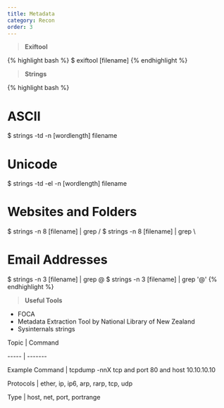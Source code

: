 ```yaml
---
title: Metadata 
category: Recon
order: 3
---
```


> **Exiftool** 

{% highlight bash %}
$ exiftool [filename]
{% endhighlight %}

> **Strings** 

{% highlight bash %}
# ASCII
$ strings -td -n [wordlength] filename
# Unicode
$ strings -td -el -n [wordlength] filename
# Websites and Folders
$ strings -n 8 [filename] | grep /
$ strings -n 8 [filename] | grep \\
# Email Addresses 
$ strings -n 3 [filename] | grep @
$ strings -n 3 [filename] | grep '@'
{% endhighlight %}

> **Useful Tools**

* FOCA
* Metadata Extraction Tool by National Library of New Zealand
* Sysinternals strings


Topic | Command

----- | -------

Example Command	| tcpdump -nnX tcp and port 80 and host 10.10.10.10

Protocols | ether, ip, ip6, arp, rarp, tcp, udp

Type | host, net, port, portrange
